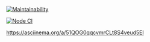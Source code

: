 [![Maintainability](https://api.codeclimate.com/v1/badges/a99a88d28ad37a79dbf6/maintainability)](https://codeclimate.com/github/apsalyamovaziz/frontend-project-lvl2)

[![Node CI](https://github.com/apsalyamovaziz/frontend-project-lvl2/workflows/Node%20CI/badge.svg)](https://github.com/apsalyamovaziz/frontend-project-lvl2/actions)

https://asciinema.org/a/51QOG0qqcvmrCLt8S4veud5El
